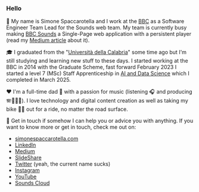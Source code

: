 ### Hello

👋 My name is Simone Spaccarotella and I work at the [BBC](https://www.bbc.co.uk) as a Software Engineer Team Lead for the Sounds web team. My team is currently busy making [BBC Sounds](https://www.bbc.co.uk/sounds) a Single-Page web application with a persistent player (read my [Medium article](https://medium.com/bbc-product-technology/sounds-web-next-a-persistent-player-prototype-for-bbc-sounds-bf996ef0c332) about it).

🎓 I graduated from the "[Università della Calabria](https://www.unical.it)" some time ago but I'm still studying and learning new stuff to these days. I started working at the BBC in 2014 with the Graduate Scheme, fast forward February 2023 I started a level 7 (MSc) Staff Apprenticeship in [AI and Data Science](https://www.cambridgespark.com/data-apprenticeships/level-7-ai-data-science) which I completed in March 2025.

❤️ I'm a full-time dad 🍼 with a passion for music (listening 🎧 and producing 🪗🎹🎸🎤). I love technology and digital content creation as well as taking my bike 🚴🏼 out for a ride, no matter the road surface.

💬 Get in touch if somehow I can help you or advice you with anything. If you want to know more or get in touch, check me out on:
- [simonespaccarotella.com](https://www.simonespaccarotella.com)
- [LinkedIn](https://www.linkedin.com/in/simonespaccarotella)
- [Medium](https://medium.simonespaccarotella.com)
- [SlideShare](https://www.slideshare.net/simonespaccarotella)
- [Twitter](https://twitter.com/AboutSaiMon) (yeah, the current name sucks)
- [Instagram](https://www.instagram.com/about.saimon)
- [YouTube](https://www.youtube.com/@about.saimon)
- [Sounds Cloud](https://soundcloud.com/sai-mon-327928164)
